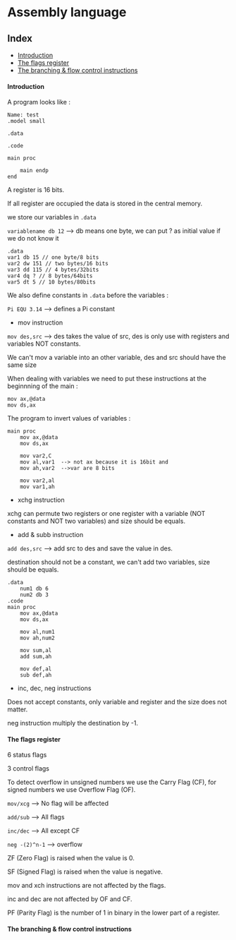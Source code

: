 # Assembly language

## Index

- [Introduction](#introduction)
- [The flags register](the-flags-register)
- [The branching & flow control instructions](#the-branching-&-flow-control-instructions)



#### Introduction

A program looks like :

```assembly
Name: test
.model small

.data

.code

main proc

	main endp
end
```



A register is 16 bits.

If all register are occupied the data is stored in the central memory.

we store our variables in `.data` <br>

`variablename db 12` --> db means one byte, we can put ? as initial value if we do not know it<br>

```assembly
.data
var1 db 15 // one byte/8 bits
var2 dw 151 // two bytes/16 bits
var3 dd 115 // 4 bytes/32bits
var4 dq ? // 8 bytes/64bits
var5 dt 5 // 10 bytes/80bits
```

We also define constants in `.data`  before the variables :

`Pi EQU 3.14`  --> defines a Pi constant<br>

- mov instruction

`mov des,src` --> des takes the value of src, des is only use with registers and variables NOT constants.<br>

We can't mov a variable into an other variable, des and src should have the same size

When dealing with variables we need to put these instructions at the beginnning of the main :

```assembly
mov ax,@data
mov ds,ax
```

The program to invert values of variables :

```assembly
main proc
	mov ax,@data
	mov ds,ax
	
	mov var2,C
	mov al,var1  --> not ax because it is 16bit and
	mov ah,var2  -->var are 8 bits
	
	mov var2,al
	mov var1,ah
```

- xchg instruction

xchg can permute two registers or one register with a variable (NOT constants and NOT two variables) and size should be equals.

- add & subb instruction

`add des,src` --> add src to des and save the value in des.

destination should not be a constant, we can't add two variables, size should be equals.

```assembly
.data
	num1 db 6
	num2 db 3
.code
main proc
	mov ax,@data
	mov ds,ax
	
	mov al,num1
	mov ah,num2
	
	mov sum,al
	add sum,ah
	
	mov def,al
	sub def,ah
```

- inc, dec, neg instructions

Does not accept constants, only variable and register and the size does not matter.

neg instruction multiply the destination by -1.

#### The flags register

6 status flags

3 control flags

To detect overflow in unsigned numbers we use the Carry Flag (CF), for signed numbers we use Overflow Flag (OF).

`mov/xcg` --> No flag will be affected<br>

`add/sub` --> All flags<br>

`inc/dec` --> All except CF<br>

`neg -(2)^n-1` --> overflow<br>

ZF (Zero Flag) is raised when the value is 0.

SF (Signed Flag) is raised when the value is negative.

mov and xch instructions are not affected by the flags.

inc and dec are not affected by OF and CF.

PF (Parity Flag) is the number of 1 in binary in the lower part of a register. 

#### The branching & flow control instructions
